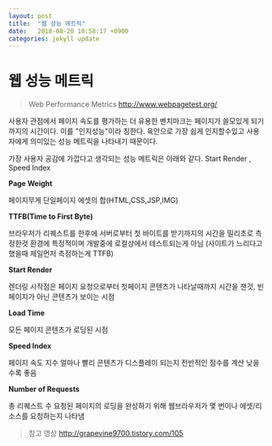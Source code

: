 ```yaml
---
layout: post
title:  "웹 성능 메트릭"
date:   2018-08-20 10:58:17 +0900
categories: jekyll update
---
```


# 웹 성능 메트릭

> Web Performance Metrics http://www.webpagetest.org/  



사용자 관점에서 페이지 속도를 평가하는 더 유용한 벤치마크는 페이지가 쓸모있게 되기까지의 시간이다.
이를 "인지성능"이라 칭한다.
육안으로 가장 쉽게 인지할수있고 사용자에게 의미있는 성능 메트릭을 나타내기 때문이다.

가장 사용자 공감에 가깝다고 생각되는 성능 메트릭은 아래와 같다.
Start Render , Speed Index 



**Page Weight**

페이지무게 단일페이지 에셋의 합(HTML,CSS,JSP,IMG)



 **TTFB(Time to First Byte)**

브라우저가 리퀘스트를 한후에 서버로부터 첫 바이트를 받기까지의 시간을 밀리초로 측정한것
환경에 특정적이며 개발중에 로컬상에서 테스트되는게 아님
(사이트가 느리다고 했을때 제일먼저 측정하는게 TTFB)



**Start Render**

렌더링 시작점은 페이지 요청으로부터 첫페이지 콘텐츠가 나타날때까지 시간을 잰것,
빈페이지가 아닌 콘텐츠가 보이는 시점



**Load Time**

모든 페이지 콘텐츠가 로딩된 시점



**Speed Index** 

페이지 속도 지수
얼마나 빨리 콘텐츠가 디스플레이 되는지 전반적인 점수를 계산 낮을수록 좋음



**Number of Requests**

총 리퀘스트 수 요청된 페이지의 로딩을 완성하기 위해 웹브라우저가 몇 번이나 에셋/리소스를 요청하는지 나타냄





> 참고 영상
> http://grapevine9700.tistory.com/105
